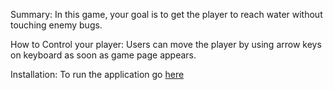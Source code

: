 Summary:
In this game, your goal is to get the player to reach water without touching enemy bugs.

How to Control your player:
Users can move the player by using arrow keys on keyboard as soon as game page appears.

Installation:
To run the application go [here](https://hazalozturk.github.io/frontend-nanodegree-arcade-game/)
